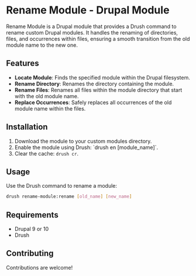 # Rename Module - Drupal Module 

Rename Module is a Drupal module that provides a Drush command to rename custom Drupal modules.
It handles the renaming of directories, files, and occurrences within files, ensuring a smooth
transition from the old module name to the new one.

## Features 

- **Locate Module**: Finds the specified module within the Drupal filesystem. 
- **Rename Directory**: Renames the directory containing the module. 
- **Rename Files**: Renames all files within the module directory that start with the old module name. 
- **Replace Occurrences**: Safely replaces all occurrences of the old module name within the files. 

## Installation 

1. Download the module to your custom modules directory. 
2. Enable the module using Drush: \`drush en [module_name]\`. 
3. Clear the cache: `drush cr`. 

## Usage 

Use the Drush command to rename a module: 

```bash 
drush rename-module:rename [old_name] [new_name] 
``` 

## Requirements 

- Drupal 9 or 10 
- Drush 

## Contributing 

Contributions are welcome!
